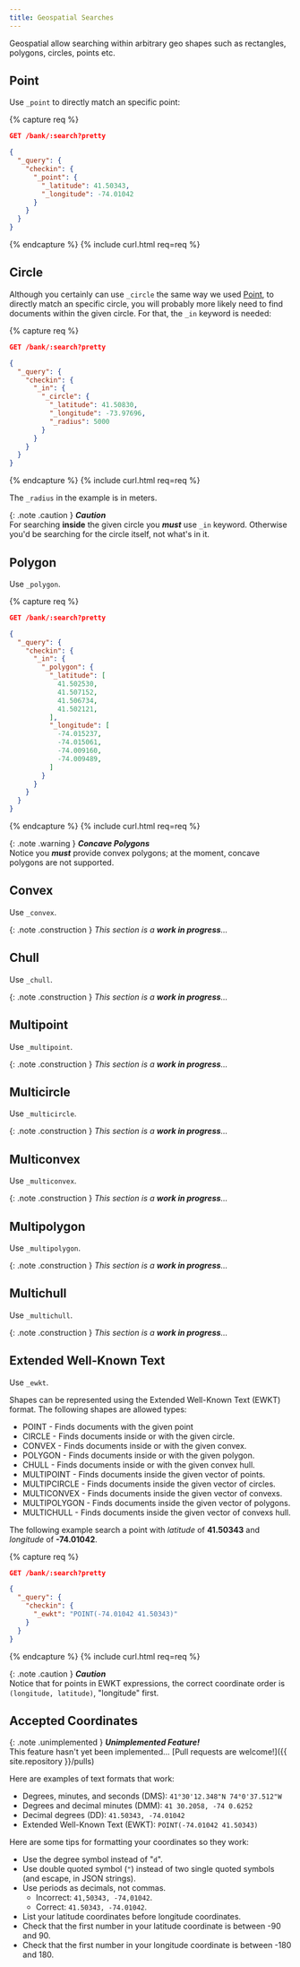 ```yaml
---
title: Geospatial Searches
---
```


Geospatial allow searching within arbitrary geo shapes such as rectangles,
polygons, circles, points etc.


## Point

Use `_point` to directly match an specific point:

{% capture req %}

```json
GET /bank/:search?pretty

{
  "_query": {
    "checkin": {
      "_point": {
        "_latitude": 41.50343,
        "_longitude": -74.01042
      }
    }
  }
}
```
{% endcapture %}
{% include curl.html req=req %}


## Circle

Although you certainly can use `_circle` the same way we used [Point](#point),
to directly match an specific circle, you will probably more likely need to find
documents within the given circle. For that, the `_in` keyword is needed:

{% capture req %}

```json
GET /bank/:search?pretty

{
  "_query": {
    "checkin": {
      "_in": {
        "_circle": {
          "_latitude": 41.50830,
          "_longitude": -73.97696,
          "_radius": 5000
        }
      }
    }
  }
}
```
{% endcapture %}
{% include curl.html req=req %}

The `_radius` in the example is in meters.

{: .note .caution }
**_Caution_**<br>
For searching **inside** the given circle you _**must**_ use `_in` keyword.
Otherwise you'd be searching for the circle itself, not what's in it.


## Polygon

Use `_polygon`.

{% capture req %}

```json
GET /bank/:search?pretty

{
  "_query": {
    "checkin": {
      "_in": {
        "_polygon": {
          "_latitude": [
            41.502530,
            41.507152,
            41.506734,
            41.502121,
          ],
          "_longitude": [
            -74.015237,
            -74.015061,
            -74.009160,
            -74.009489,
          ]
        }
      }
    }
  }
}
```
{% endcapture %}
{% include curl.html req=req %}

{: .note .warning }
_**Concave Polygons**_<br>
Notice you _**must**_ provide convex polygons; at the moment, concave polygons
are not supported.


## Convex

Use `_convex`.

{: .note .construction }
_This section is a **work in progress**..._


## Chull

Use `_chull`.

{: .note .construction }
_This section is a **work in progress**..._


## Multipoint

Use `_multipoint`.

{: .note .construction }
_This section is a **work in progress**..._


## Multicircle

Use `_multicircle`.

{: .note .construction }
_This section is a **work in progress**..._


## Multiconvex

Use `_multiconvex`.

{: .note .construction }
_This section is a **work in progress**..._


## Multipolygon

Use `_multipolygon`.

{: .note .construction }
_This section is a **work in progress**..._


## Multichull

Use `_multichull`.

{: .note .construction }
_This section is a **work in progress**..._


## Extended Well-Known Text

Use `_ewkt`.

Shapes can be represented using the Extended Well-Known Text (EWKT) format.
The following shapes are allowed types:

* POINT         - Finds documents with the given point
* CIRCLE        - Finds documents inside or with the given circle.
* CONVEX        - Finds documents inside or with the given convex.
* POLYGON       - Finds documents inside or with the given polygon.
* CHULL         - Finds documents inside or with the given convex hull.
* MULTIPOINT    - Finds documents inside the given vector of points.
* MULTIPCIRCLE  - Finds documents inside the given vector of circles.
* MULTICONVEX   - Finds documents inside the given vector of convexs.
* MULTIPOLYGON  - Finds documents inside the given vector of polygons.
* MULTICHULL    - Finds documents inside the given vector of convexs hull.

The following example search a point with _latitude_ of **41.50343** and
_longitude_ of **-74.01042**.

{% capture req %}

```json
GET /bank/:search?pretty

{
  "_query": {
    "checkin": {
      "_ewkt": "POINT(-74.01042 41.50343)"
    }
  }
}
```
{% endcapture %}
{% include curl.html req=req %}

{: .note .caution }
**_Caution_**<br>
Notice that for points in EWKT expressions, the correct coordinate order is
`(longitude, latitude)`, "longitude" first.


## Accepted Coordinates

{: .note .unimplemented }
**_Unimplemented Feature!_**<br>
This feature hasn't yet been implemented...
[Pull requests are welcome!]({{ site.repository }}/pulls)

Here are examples of text formats that work:

* Degrees, minutes, and seconds (DMS): `41°30'12.348"N 74°0'37.512"W`
* Degrees and decimal minutes (DMM): `41 30.2058, -74 0.6252`
* Decimal degrees (DD): `41.50343, -74.01042`
* Extended Well-Known Text (EWKT): `POINT(-74.01042 41.50343)`

Here are some tips for formatting your coordinates so they work:

* Use the degree symbol instead of "`d`".
* Use double quoted symbol (`"`) instead of two single quoted symbols
  (and escape, in JSON strings).
* Use periods as decimals, not commas.
  - Incorrect: `41,50343, -74,01042`.
  - Correct: `41.50343, -74.01042`.
* List your latitude coordinates before longitude coordinates.
* Check that the first number in your latitude coordinate is between -90 and 90.
* Check that the first number in your longitude coordinate is between -180 and 180.
